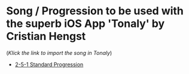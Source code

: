 # Song / Progression to be used with the superb iOS App 'Tonaly' by Cristian Hengst

(*Klick the link to import the song in Tonaly*)

* [2-5-1 Standard Progression](https://song.tonaly.app?i=piano&k=C&ts=4-4&bpm=120&m=ionian&n=2-5-1%20Progression&l=Chorus,c=D,cs=1P-3m-5P-7m,b=0,s=2,ln=1n,mt=00,c=G,cs=1P-3M-5P-7m,b=0,s=5,ln=1n,mt=00,c=C,cs=1P-3M-5P-7M,b=0,s=1,ln=1n,mt=00,c=C,cs=1P-3M-5P-7M,b=0,s=1,ln=1n,mt=00)